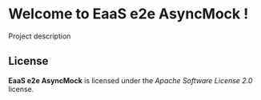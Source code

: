 # Welcome to EaaS e2e AsyncMock !


Project description



## License

**EaaS e2e AsyncMock** is licensed under the *Apache Software License 2.0* license.


